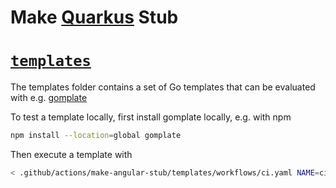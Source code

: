 # Make [Quarkus](https://quarkus.io) Stub

# [`templates`](./templates)

The templates folder contains a set of Go templates that can be evaluated with
e.g. [gomplate](https://github.com/hairyhenderson/gomplate)

To test a template locally, first install gomplate locally, e.g. with npm

```bash
npm install --location=global gomplate
```

Then execute a template with
```bash
< .github/actions/make-angular-stub/templates/workflows/ci.yaml NAME=ci gomplate
```

